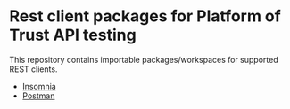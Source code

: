 # Rest client packages for Platform of Trust API testing
This repository contains importable packages/workspaces for supported REST clients.
* [Insomnia](https://github.com/PlatformOfTrust/rest-client-packages/tree/master/insomnia "Insomnia") 
* [Postman](https://github.com/PlatformOfTrust/rest-client-packages/tree/master/postman "Postman") 